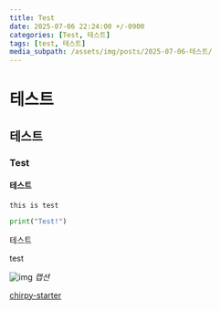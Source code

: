 ```yaml
---
title: Test
date: 2025-07-06 22:24:00 +/-0900
categories: [Test, 테스트]
tags: [test, 테스트]
media_subpath: /assets/img/posts/2025-07-06-테스트/
---
```


# 테스트
## 테스트
### Test
#### 테스트

```text
this is test
```

```python
print("Test!")
```

테스트  

test  

![img](github_identicon.png)
_캡션_

[chirpy-starter](https://github.com/cotes2020/chirpy-starter)
